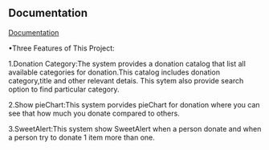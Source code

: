 
## Documentation

[Documentation](https://linktodocumentation)

•Three Features of This Project:

1.Donation Category:The system provides a donation catalog  that list all available categories for donation.This catalog includes donation category,title and other relevant detais.
This sytem also provide search option to find particular category.

2.Show pieChart:This system porvides pieChart for donation where you can see that how much you donate compared to others.

3.SweetAlert:This system show  SweetAlert when a person donate and when a person try to donate 1 item more than one.




